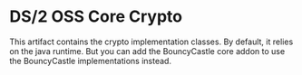 # DS/2 OSS Core Crypto

This artifact contains the crypto implementation classes. By default, it relies on the java runtime. But you can
add the BouncyCastle core addon to use the BouncyCastle implementations instead.